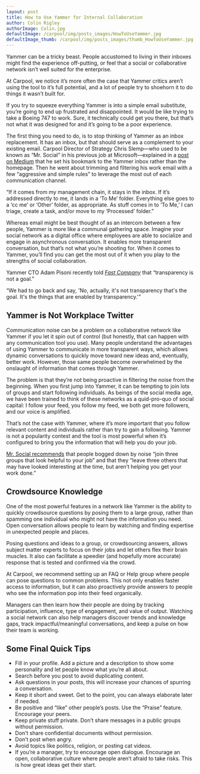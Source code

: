 ```yaml
---
layout: post
title: How to Use Yammer for Internal Collaboration
author: Colin Rigley
authorImage: Colin.jpg
defaultImage: /carpool/img/posts_images/HowToUseYammer.jpg
defaultImage_thumb: /carpool/img/posts_images/thumb_HowToUseYammer.jpg
---
```

Yammer can be a tricky beast. People accustomed to living in their inboxes might find the experience off-putting, or feel that a social or collaborative network isn’t well suited for the enterprise.

<!--more-->

At Carpool, we notice it’s more often the case that Yammer critics aren’t using the tool to it’s full potential, and a lot of people try to shoehorn it to do things it wasn’t built for.

If you try to squeeze everything Yammer is into a simple email substitute, you’re going to end up frustrated and disappointed. It would be like trying to take a Boeing 747 to work. Sure, it technically could get you there, but that’s not what it was designed for and it’s going to be a poor experience.

The first thing you need to do, is to stop thinking of Yammer as an inbox replacement. It has an inbox, but that should serve as a complement to your existing email. Carpool Director of Strategy Chris Slemp—who used to be known as “Mr. Social” in his previous job at Microsoft—explained in a [post on Medium](https://medium.com/@cslemp/3-yammer-tips-to-take-your-relevance-to-11-bad4ecaad8e1#.3ieu32g4a) that he set his bookmark to the Yammer inbox rather than the homepage. Then he went about trimming and filtering his work email with a few “aggressive and simple rules” to leverage the most out of each communication channel.

“If it comes from my management chain, it stays in the inbox. If it’s addressed directly to me, it lands in a ‘To Me’ folder. Everything else goes to a ‘cc me’ or ‘Other’ folder, as appropriate. As stuff comes in to ‘To Me,’ I can triage, create a task, and/or move to my ‘Processed’ folder.”

Whereas email might be best thought of as an intercom between a few people, Yammer is more like a communal gathering space. Imagine your social network as a digital office where employees are able to socialize and engage in asynchronous conversation. It enables more transparent conversation, but that’s not what you’re shooting for. When it comes to Yammer, you’ll find you can get the most out of it when you play to the strengths of social collaboration.

Yammer CTO Adam Pisoni recently told [*Fast Company*](http://www.fastcompany.com/3013548/dialed/how-yammer-makes-itself-disruption-proof) that “transparency is not a goal.”

“We had to go back and say, 'No, actually, it's not transparency that's the goal. It's the things that are enabled by transparency.'”

Yammer is Not Workplace Twitter
-------------------------------

Communication noise can be a problem on a collaborative network like Yammer if you let it spin out of control (but honestly, that can happen with any communication tool you use). Many people understand the advantages of using Yammer to communicate in more transparent ways, which allows dynamic conversations to quickly move toward new ideas and, eventually, better work. However, those same people become overwhelmed by the onslaught of information that comes through Yammer.

The problem is that they’re not being proactive in filtering the noise from the beginning. When you first jump into Yammer, it can be tempting to join lots of groups and start following individuals. As beings of the social media age, we have been trained to think of these networks as a quid-pro-quo of social capital: I follow your feed, you follow my feed, we both get more followers, and our voice is amplified.

That’s not the case with Yammer, where it’s more important that you follow relevant content and individuals rather than try to gain a following. Yammer is not a popularity contest and the tool is most powerful when it’s configured to bring you the information that will help you do your job.

[Mr. Social recommends](https://medium.com/@cslemp/yammer-to-email-with-or-without-you-4317f3c445d2#.r42cuuy98) that people bogged down by noise “join three groups that look helpful to your job” and that they “leave three others that may have looked interesting at the time, but aren’t helping you get your work done.”

Crowdsource Knowledge
---------------------

One of the most powerful features in a network like Yammer is the ability to quickly crowdsource questions by posing them to a large group, rather than spamming one individual who might not have the information you need. Open conversation allows people to learn by watching and finding expertise in unexpected people and places.

Posing questions and ideas to a group, or crowdsourcing answers, allows subject matter experts to focus on their jobs and let others flex their brain muscles. It also can facilitate a speedier (and hopefully more accurate) response that is tested and confirmed via the crowd. 

At Carpool, we recommend setting up an FAQ or Help group where people can pose questions to common problems. This not only enables faster access to information, but it can also proactively provide answers to people who see the information pop into their feed organically.

Managers can then learn how their people are doing by tracking participation, influence, type of engagement, and value of output. Watching a social network can also help managers discover trends and knowledge gaps, track impactful/meaningful conversations, and keep a pulse on how their team is working. 

Some Final Quick Tips
---------------------

- Fill in your profile. Add a picture and a description to show some personality and let people know what you’re all about.
- Search before you post to avoid duplicating content.
- Ask questions in your posts, this will increase your chances of spurring a conversation.
- Keep it short and sweet. Get to the point, you can always elaborate later if needed.
- Be positive and “like” other people’s posts. Use the “Praise” feature. Encourage your peers.
- Keep private stuff private. Don’t share messages in a public groups without permission. 
- Don’t share confidential documents without permission.
- Don’t post when angry.
- Avoid topics like politics, religion, or posting cat videos.
- If you’re a manager, try to encourage open dialogue. Encourage an open, collaborative culture where people aren’t afraid to take risks. This is how great ideas get their start.


